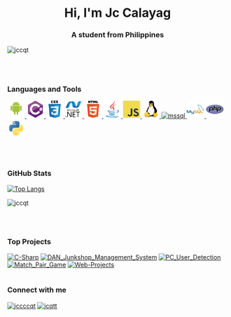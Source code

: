 <h1 align="center">Hi, I'm Jc Calayag</h1>
<h3 align="center">A student from Philippines</h3>

<p align="left"> <img src="https://komarev.com/ghpvc/?username=jccqt&label=Profile%20views&color=0e75b6&style=flat" alt="jccqt" /> </p> 
<br />

#

### Languages and Tools
<p align="left"> <a href="https://developer.android.com" target="_blank" rel="noreferrer"> <img src="https://raw.githubusercontent.com/devicons/devicon/master/icons/android/android-original-wordmark.svg" alt="android" width="40" height="40"/> </a> <a href="https://www.w3schools.com/cs/" target="_blank" rel="noreferrer"> <img src="https://raw.githubusercontent.com/devicons/devicon/master/icons/csharp/csharp-original.svg" alt="csharp" width="40" height="40"/> </a> <a href="https://www.w3schools.com/css/" target="_blank" rel="noreferrer"> <img src="https://raw.githubusercontent.com/devicons/devicon/master/icons/css3/css3-original-wordmark.svg" alt="css3" width="40" height="40"/> </a> <a href="https://dotnet.microsoft.com/" target="_blank" rel="noreferrer"> <img src="https://raw.githubusercontent.com/devicons/devicon/master/icons/dot-net/dot-net-original-wordmark.svg" alt="dotnet" width="40" height="40"/> </a> <a href="https://www.w3.org/html/" target="_blank" rel="noreferrer"> <img src="https://raw.githubusercontent.com/devicons/devicon/master/icons/html5/html5-original-wordmark.svg" alt="html5" width="40" height="40"/> </a> <a href="https://www.java.com" target="_blank" rel="noreferrer"> <img src="https://raw.githubusercontent.com/devicons/devicon/master/icons/java/java-original.svg" alt="java" width="40" height="40"/> </a> <a href="https://developer.mozilla.org/en-US/docs/Web/JavaScript" target="_blank" rel="noreferrer"> <img src="https://raw.githubusercontent.com/devicons/devicon/master/icons/javascript/javascript-original.svg" alt="javascript" width="40" height="40"/> </a> <a href="https://www.linux.org/" target="_blank" rel="noreferrer"> <img src="https://raw.githubusercontent.com/devicons/devicon/master/icons/linux/linux-original.svg" alt="linux" width="40" height="40"/> </a> <a href="https://www.microsoft.com/en-us/sql-server" target="_blank" rel="noreferrer"> <img src="https://www.svgrepo.com/show/303229/microsoft-sql-server-logo.svg" alt="mssql" width="40" height="40"/> </a> <a href="https://www.mysql.com/" target="_blank" rel="noreferrer"> <img src="https://raw.githubusercontent.com/devicons/devicon/master/icons/mysql/mysql-original-wordmark.svg" alt="mysql" width="40" height="40"/> </a> <a href="https://www.php.net" target="_blank" rel="noreferrer"> <img src="https://raw.githubusercontent.com/devicons/devicon/master/icons/php/php-original.svg" alt="php" width="40" height="40"/> </a> <a href="https://www.python.org" target="_blank" rel="noreferrer"> <img src="https://raw.githubusercontent.com/devicons/devicon/master/icons/python/python-original.svg" alt="python" width="40" height="40"/> </a> </p>
<br />

#

### GitHub Stats
[![Top Langs](https://github-readme-stats.vercel.app/api/top-langs/?username=Jccqt&layout=compact&theme=dark)](https://github.com/anuraghazra/github-readme-stats)
<p><img align="center" src="https://github-readme-streak-stats.herokuapp.com/?user=jccqt&theme=dark" alt="jccqt" /></p>
<br />

#

### Top Projects
[![C-Sharp](https://github-readme-stats.vercel.app/api/pin/?username=Jccqt&repo=C-Sharp&theme=dark)](https://github.com/Jccqt/C-Sharp)
[![DAN_Junkshop_Management_System](https://github-readme-stats.vercel.app/api/pin/?username=Jccqt&repo=DAN_Junkshop_Management_System&theme=dark)](https://github.com/Jccqt/DAN_Junkshop_Management_System)
[![PC_User_Detection](https://github-readme-stats.vercel.app/api/pin/?username=Jccqt&repo=PC_User_Detection&theme=dark)](https://github.com/Jccqt/PC_User_Detection)
[![Match_Pair_Game](https://github-readme-stats.vercel.app/api/pin/?username=Jccqt&repo=Match_Pair_Game&theme=dark)](https://github.com/Jccqt/Match_Pair_Game)
[![Web-Projects](https://github-readme-stats.vercel.app/api/pin/?username=Jccqt&repo=Web-Projects&theme=dark)](https://github.com/Jccqt/Web-Projects)
<br />

#

### Connect with me
<p align="left">
<a href="https://fb.com/jccccqt" target="blank"><img align="center" src="https://raw.githubusercontent.com/rahuldkjain/github-profile-readme-generator/master/src/images/icons/Social/facebook.svg" alt="jccccqt" height="30" width="40" /></a>
<a href="https://www.leetcode.com/jcqtt" target="blank"><img align="center" src="https://raw.githubusercontent.com/rahuldkjain/github-profile-readme-generator/master/src/images/icons/Social/leet-code.svg" alt="jcqtt" height="30" width="40" /></a>
</p>
